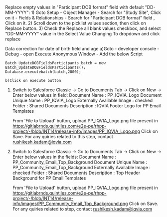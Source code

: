 Replace empty values in "Participant DOB format" field with default "DD-MM-YYYY": 1) Goto Setup - Object Manager - Search for "Study Site", Click on it - Fields & Relationships - Search for "Participant DOB format" field , Click on it. 2) Scroll down to the picklist values section, then click on Replace button. 3) Check the Replace all blank values checkbox, and select "DD-MM-YYYY" value in the Select Value Changing To dropdown and click replace

Data correction for date of birth field and age
a)Goto - developer console - Debug - open Execute Anonymous Window - Add the below Script

    Batch_UpdateDOBFieldsParticipants batch = new Batch_UpdateDOBFieldsParticipants();
    Database.executebatch(batch,2000);

    b)Click on execute button

1. Switch to Salesforce Classic -> Go to Documents Tab -> Click on New -> Enter below values in field:
   Document Name : PP_IQVIA_Logo
   Document Unique Name : PP_IQVIA_Logo
   Externally Available Image : checked
   Folder : Shared Documents
   Description : IQVIA Footer Logo for PP Email Templates

    From 'File to Upload' button, upload PP_IQVIA_Logo.png file present in
    https://gitlabrnds.quintiles.com/e2e-pe/rhpp-project/-/blob/INT14/release-info/images/PP_IQVIA_Logo.png
    Click on Save.
    For any quiries related to this step, contact rushikesh.kadam@iqvia.com

2. Switch to Salesforce Classic -> Go to Documents Tab -> Click on New -> Enter below values in the fields:
   Document Name : PP_Community_Email_Top_Background
   Document Unique Name : PP_Community_Email_Top_Background
   Externally Available Image : checked
   Folder : Shared Documents
   Description : Top Header Background for PP Email Templates

    From 'File to Upload' button, upload PP_IQVIA_Logo.png file present in
    https://gitlabrnds.quintiles.com/e2e-pe/rhpp-project/-/blob/INT14/release-info/images/PP_Community_Email_Top_Background.png
    Click on Save.
    For any quiries related to step, contact rushikesh.kadam@iqvia.com
